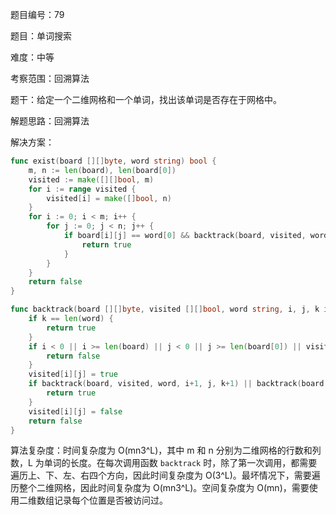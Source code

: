 题目编号：79

题目：单词搜索

难度：中等

考察范围：回溯算法

题干：给定一个二维网格和一个单词，找出该单词是否存在于网格中。

解题思路：回溯算法

解决方案：

```go
func exist(board [][]byte, word string) bool {
    m, n := len(board), len(board[0])
    visited := make([][]bool, m)
    for i := range visited {
        visited[i] = make([]bool, n)
    }
    for i := 0; i < m; i++ {
        for j := 0; j < n; j++ {
            if board[i][j] == word[0] && backtrack(board, visited, word, i, j, 0) {
                return true
            }
        }
    }
    return false
}

func backtrack(board [][]byte, visited [][]bool, word string, i, j, k int) bool {
    if k == len(word) {
        return true
    }
    if i < 0 || i >= len(board) || j < 0 || j >= len(board[0]) || visited[i][j] || board[i][j] != word[k] {
        return false
    }
    visited[i][j] = true
    if backtrack(board, visited, word, i+1, j, k+1) || backtrack(board, visited, word, i-1, j, k+1) || backtrack(board, visited, word, i, j+1, k+1) || backtrack(board, visited, word, i, j-1, k+1) {
        return true
    }
    visited[i][j] = false
    return false
}
```

算法复杂度：时间复杂度为 O(mn3^L)，其中 m 和 n 分别为二维网格的行数和列数，L 为单词的长度。在每次调用函数 `backtrack` 时，除了第一次调用，都需要遍历上、下、左、右四个方向，因此时间复杂度为 O(3^L)。最坏情况下，需要遍历整个二维网格，因此时间复杂度为 O(mn3^L)。空间复杂度为 O(mn)，需要使用二维数组记录每个位置是否被访问过。